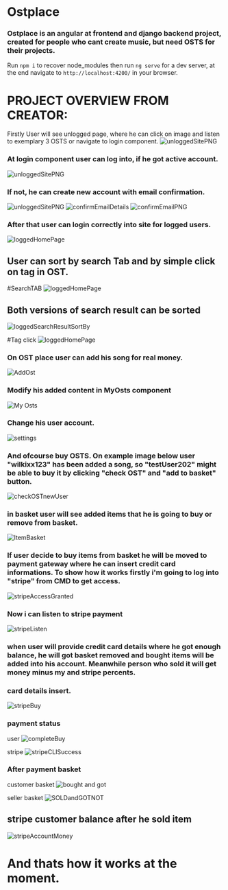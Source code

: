 # Ostplace
### Ostplace is an angular at frontend and django backend project, created for people who cant create music, but need OSTS for their projects. 
Run `npm i` to recover node_modules then run `ng serve` for a dev server, at the end navigate to `http://localhost:4200/` in your browser.

# PROJECT OVERVIEW FROM CREATOR:
Firstly User will see unlogged page, where he can click on image and listen to exemplary 3 OSTS or navigate to login component.
<img src='www/unlogged.png' alt='unloggedSitePNG'/>

### At login component user can log into, if he got active account.
<img src='www/login.png' alt='unloggedSitePNG'/>

### If not, he can create new account with email confirmation.
<img src='www/register.png' alt='unloggedSitePNG'/>
<img src='www/confirmEmailDetails.png' alt='confirmEmailDetails'/>
<img src='www/confirmEmailPNG.png' alt='confirmEmailPNG'/>

### After that user can login correctly into site for logged users.
<img src='www/loggedHomePage.png' alt='loggedHomePage'/>

## User can sort by search Tab and by simple click on tag in OST.
#SearchTAB
<img src='www/mainPageSearch.png' alt='loggedHomePage'/>

## Both versions of search result can be sorted
<img src='www/loggedSearchResultSortBy.png' alt='loggedSearchResultSortBy'/>

#Tag click
<img src='www/loggedPageSearchTag.png' alt='loggedHomePage'/>

### On OST place user can add his song for real money.
<img src='www/AddOst.png' alt='AddOst'/>

### Modify his added content in MyOsts component
<img src='www/My Osts.png' alt='My Osts'/>

### Change his user account.
<img src='www/settings.png' alt='settings'/>

### And ofcourse buy OSTS. On example image below user "wilkixx123" has been added a song, so "testUser202" might be able to buy it by clicking "check OST" and "add to basket" button.
<img src='www/AddItemToBasket.png' alt='checkOSTnewUser'/>

### in basket user will see added items that he is going to buy or remove from basket.
<img src='www/basket.png' alt='ItemBasket'/>

### If user decide to buy items from basket he will be moved to payment gateway where he can insert credit card informations. To show how it works firstly i'm going to log into "stripe" from CMD to get access.
<img src='www/stripeAccessGranted.png' alt='stripeAccessGranted'/>

### Now i can listen to stripe payment
<img src='www/stripe listen.png' alt='stripeListen'/>

### when user will provide credit card details where he got enough balance, he will got basket removed and bought items will be added into his account. Meanwhile person who sold it will get money minus my and stripe percents.

### card details insert.
<img src='www/stripeBuy.png' alt='stripeBuy'/>

### payment status
user
<img src='www/completeBuy.png' alt='completeBuy'/>

stripe
<img src='www/stripeCLISuccess.png' alt='stripeCLISuccess'/>

### After payment basket
customer basket
<img src='www/bought and got.png' alt='bought and got'/>

seller basket
<img src='www/SOLDandGOTNOT.png' alt='SOLDandGOTNOT'/>

## stripe customer balance after he sold item
<img src='www/stripeAccountMoney.png' alt='stripeAccountMoney'/>

# And thats how it works at the moment.
